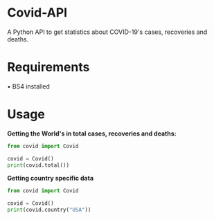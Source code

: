 # Covid-API
A Python API to get statistics about COVID-19's cases, recoveries and deaths.
# Requirements
• BS4 installed
# Usage
**Getting the World's in total cases, recoveries and deaths:**
```python
from covid import Covid

covid = Covid()
print(covid.total())
```
**Getting country specific data**
```python
from covid import Covid

covid = Covid()
print(covid.country("USA"))
```
